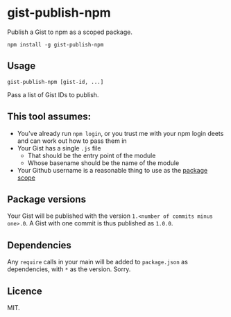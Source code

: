 # gist-publish-npm

Publish a Gist to npm as a scoped package.

```
npm install -g gist-publish-npm
```

## Usage

```
gist-publish-npm [gist-id, ...]
```

Pass a list of Gist IDs to publish.

## This tool assumes:

 - You've already run `npm login`, or you trust me with your npm login deets and can work out how to pass them in
 - Your Gist has a single `.js` file
   - That should be the entry point of the module
   - Whose basename should be the name of the module
 - Your Github username is a reasonable thing to use as the [package scope](https://docs.npmjs.com/misc/scope)

## Package versions

Your Gist will be published with the version `1.<number of commits minus one>.0`. A Gist with one commit is thus published as `1.0.0`.

## Dependencies

Any `require` calls in your main will be added to `package.json` as dependencies, with `*` as the version. Sorry.

## Licence

MIT.
